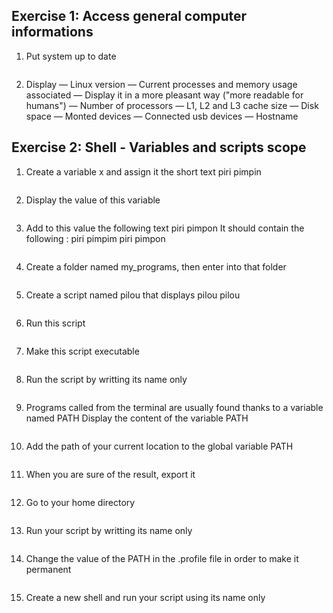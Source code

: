 ## Exercise 1: Access general computer informations 

1. Put system up to date
```
```

2. Display 
— Linux version 
— Current processes and memory usage associated 
— Display it in a more pleasant way ("more readable for humans") 
— Number of processors 
— L1, L2 and L3 cache size 
— Disk space — Monted devices 
— Connected usb devices — Hostname 
## Exercise 2: Shell - Variables and scripts scope 
1. Create a variable x and assign it the short text piri pimpin 
```
```
2. Display the value of this variable
```
```
3. Add to this value the following text piri pimpon It should contain the following : piri pimpim piri pimpon 
```
```
4. Create a folder named my_programs, then enter into that folder 
```
```
5. Create a script named pilou that displays pilou pilou 
```
```
6. Run this script 
```
```
7. Make this script executable
```
```
 8. Run the script by writting its name only 
```
```
9. Programs called from the terminal are usually found thanks to a variable named PATH Display the content of the variable PATH 
```
```
10. Add the path of your current location to the global variable PATH 
```
```
11. When you are sure of the result, export it 
```
```
12. Go to your home directory 
```
```
13. Run your script by writting its name only 
```
```
14. Change the value of the PATH in the .profile file in order to make it permanent 
```
```
15. Create a new shell and run your script using its name only 
```
```
